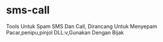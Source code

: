 # sms-call
Tools Untuk Spam SMS Dan Call, Dirancang Untuk Menyepam Pacar,penipu,pinjol DLL:v,Gunakan Dengan Bijak
